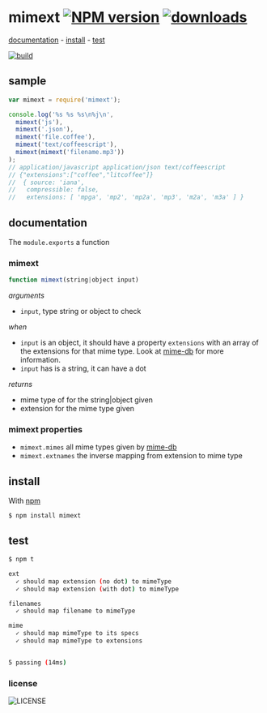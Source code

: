 # mimext [![NPM version][badge-version]][x-npm] [![downloads][badge-downloads]][x-npm]

[documentation](#documentation) -
[install](#install) -
[test](#test)

[![build][badge-build]][x-travis]

## sample
```js
var mimext = require('mimext');

console.log('%s %s %s\n%j\n',
  mimext('js'),
  mimext('.json'),
  mimext('file.coffee'),
  mimext('text/coffeescript'),
  mimext(mimext('filename.mp3'))
);
// application/javascript application/json text/coffeescript
// {"extensions":["coffee","litcoffee"]}
//  { source: 'iana',
//   compressible: false,
//   extensions: [ 'mpga', 'mp2', 'mp2a', 'mp3', 'm2a', 'm3a' ] }
```

## documentation

The `module.exports` a function

### mimext
```js
function mimext(string|object input)
```

_arguments_
 - `input`, type string or object to check

_when_
 - `input` is an object, it should have a property `extensions` with an array of the extensions for that mime type. Look at [mime-db](https://github.com/jshttp/mime-db) for more information.
 - `input` has is a string, it can have a dot

_returns_
 - mime type of for the string|object given
 - extension for the mime type given

### mimext properties

- `mimext.mimes` all mime types given by [mime-db][x-mimeDB]
- `mimext.extnames` the inverse mapping from extension to mime type

## install

With [npm][x-npm]

    $ npm install mimext

## test

```sh
$ npm t

ext
  ✓ should map extension (no dot) to mimeType
  ✓ should map extension (with dot) to mimeType

filenames
  ✓ should map filename to mimeType

mime
  ✓ should map mimeType to its specs
  ✓ should map mimeType to extensions


5 passing (14ms)
```

### license

![LICENSE](http://img.shields.io/npm/l/mimext.svg?style=flat-square)

[x-npm]: https://npmjs.org/package/mimext
[x-mimeDB]: https://github.com/jshttp/mime-db
[x-travis]: https://travis-ci.org/stringparser/mimext/builds
[badge-build]: http://img.shields.io/travis/stringparser/mimext/master.svg?style=flat-square
[badge-version]: http://img.shields.io/npm/v/mimext.svg?style=flat-square
[badge-downloads]: http://img.shields.io/npm/dm/mimext.svg?style=flat-square

